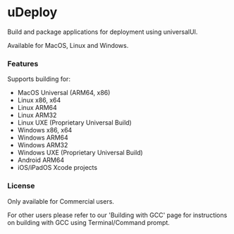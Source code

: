 <h1>uDeploy</h1>

Build and package applications for deployment using universalUI.

Available for MacOS, Linux and Windows.

<h3>Features</h3>

Supports building for:

  - MacOS Universal (ARM64, x86)
  - Linux x86, x64
  - Linux ARM64
  - Linux ARM32
  - Linux UXE (Proprietary Universal Build)
  - Windows x86, x64
  - Windows ARM64
  - Windows ARM32
  - Windows UXE (Proprietary Universal Build)
  - Android ARM64
  - iOS/iPadOS Xcode projects
  
<h3>License</h3>

Only available for Commercial users.

For other users please refer to our 'Building with GCC' page for instructions on building with GCC using Terminal/Command prompt.
